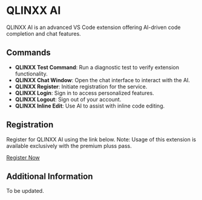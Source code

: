 # QLINXX AI

QLINXX AI is an advanced VS Code extension offering AI-driven code completion and chat features.

## Commands

- **QLINXX Test Command**: Run a diagnostic test to verify extension functionality.
- **QLINXX Chat Window**: Open the chat interface to interact with the AI.
- **QLINXX Register**: Initiate registration for the service.
- **QLINXX Login**: Sign in to access personalized features.
- **QLINXX Logout**: Sign out of your account.
- **QLINXX Inline Edit**: Use AI to assist with inline code editing.

## Registration

Register for QLINXX AI using the link below. Note: Usage of this extension is available exclusively with the premium pluss pass.

[Register Now](https://example.com/register)

## Additional Information

To be updated.